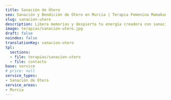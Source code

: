```yaml
---
title: Sanación de Útero
seo: Sanación y Bendición de Útero en Murcia | Terapia Femenina Mamakuna
slug: sanacion-utero
description: Libera memorias y despierta tu energía creadora con sanación y bendición uterina en Murcia. Masaje, conexión divina y placer femenino. Reserva ahora.
image: terapias/sanacion-utero.jpg
draft: false
noindex: false
translationKey: sanacion-utero
tpl:
  sections:
  - file: terapias/sanacion-utero
  - file: contacto
base: service
# price: null
service_types:
- Sanación de Útero
service_areas:
- Murcia
---
```

